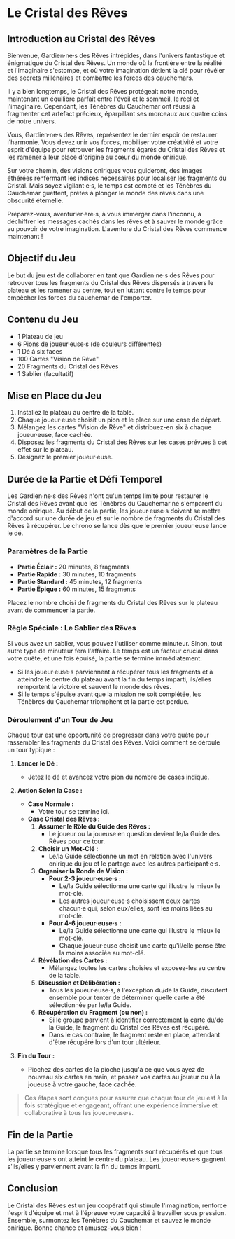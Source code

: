 # Le Cristal des Rêves

## Introduction au Cristal des Rêves

Bienvenue, Gardien·ne·s des Rêves intrépides, dans l'univers fantastique et énigmatique du Cristal des Rêves. Un monde où la frontière entre la réalité et l'imaginaire s'estompe, et où votre imagination détient la clé pour révéler des secrets millénaires et combattre les forces des cauchemars.

Il y a bien longtemps, le Cristal des Rêves protégeait notre monde, maintenant un équilibre parfait entre l'éveil et le sommeil, le réel et l'imaginaire. Cependant, les Ténèbres du Cauchemar ont réussi à fragmenter cet artefact précieux, éparpillant ses morceaux aux quatre coins de notre univers.

Vous, Gardien·ne·s des Rêves, représentez le dernier espoir de restaurer l'harmonie. Vous devez unir vos forces, mobiliser votre créativité et votre esprit d'équipe pour retrouver les fragments égarés du Cristal des Rêves et les ramener à leur place d'origine au cœur du monde onirique.

Sur votre chemin, des visions oniriques vous guideront, des images éthérées renfermant les indices nécessaires pour localiser les fragments du Cristal. Mais soyez vigilant·e·s, le temps est compté et les Ténèbres du Cauchemar guettent, prêtes à plonger le monde des rêves dans une obscurité éternelle.

Préparez-vous, aventurier·ère·s, à vous immerger dans l'inconnu, à déchiffrer les messages cachés dans les rêves et à sauver le monde grâce au pouvoir de votre imagination. L'aventure du Cristal des Rêves commence maintenant !

## Objectif du Jeu

Le but du jeu est de collaborer en tant que Gardien·ne·s des Rêves pour retrouver tous les fragments du Cristal des Rêves dispersés à travers le plateau et les ramener au centre, tout en luttant contre le temps pour empêcher les forces du cauchemar de l'emporter.

## Contenu du Jeu

- 1 Plateau de jeu
- 6 Pions de joueur·euse·s (de couleurs différentes)
- 1 Dé à six faces
- 100 Cartes "Vision de Rêve"
- 20 Fragments du Cristal des Rêves
- 1 Sablier (facultatif)

## Mise en Place du Jeu

1. Installez le plateau au centre de la table.
2. Chaque joueur·euse choisit un pion et le place sur une case de départ.
3. Mélangez les cartes "Vision de Rêve" et distribuez-en six à chaque joueur·euse, face cachée.
4. Disposez les fragments du Cristal des Rêves sur les cases prévues à cet effet sur le plateau.
5. Désignez le premier joueur·euse.

## Durée de la Partie et Défi Temporel

Les Gardien·ne·s des Rêves n'ont qu'un temps limité pour restaurer le Cristal des Rêves avant que les Ténèbres du Cauchemar ne s'emparent du monde onirique. Au début de la partie, les joueur·euse·s doivent se mettre d'accord sur une durée de jeu et sur le nombre de fragments du Cristal des Rêves à récupérer. Le chrono se lance dès que le premier joueur·euse lance le dé.

### Paramètres de la Partie

- **Partie Éclair :** 20 minutes, 8 fragments
- **Partie Rapide :** 30 minutes, 10 fragments
- **Partie Standard :** 45 minutes, 12 fragments
- **Partie Épique :** 60 minutes, 15 fragments

Placez le nombre choisi de fragments du Cristal des Rêves sur le plateau avant de commencer la partie.

### Règle Spéciale : Le Sablier des Rêves

Si vous avez un sablier, vous pouvez l'utiliser comme minuteur. Sinon, tout autre type de minuteur fera l'affaire. Le temps est un facteur crucial dans votre quête, et une fois épuisé, la partie se termine immédiatement.

- Si les joueur·euse·s parviennent à récupérer tous les fragments et à atteindre le centre du plateau avant la fin du temps imparti, ils/elles remportent la victoire et sauvent le monde des rêves.
- Si le temps s'épuise avant que la mission ne soit complétée, les Ténèbres du Cauchemar triomphent et la partie est perdue.

### Déroulement d'un Tour de Jeu

Chaque tour est une opportunité de progresser dans votre quête pour rassembler les fragments du Cristal des Rêves. Voici comment se déroule un tour typique :

1. **Lancer le Dé :** 
   - Jetez le dé et avancez votre pion du nombre de cases indiqué.

2. **Action Selon la Case :**
   - **Case Normale :**
     - Votre tour se termine ici.
   - **Case Cristal des Rêves :**
     1. **Assumer le Rôle du Guide des Rêves :**
        - Le joueur ou la joueuse en question devient le/la Guide des Rêves pour ce tour.
     2. **Choisir un Mot-Clé :**
        - Le/la Guide sélectionne un mot en relation avec l'univers onirique du jeu et le partage avec les autres participant·e·s.
     3. **Organiser la Ronde de Vision :**
        - **Pour 2-3 joueur·euse·s :** 
          - Le/la Guide sélectionne une carte qui illustre le mieux le mot-clé.
          - Les autres joueur·euse·s choisissent deux cartes chacun·e qui, selon eux/elles, sont les moins liées au mot-clé.
        - **Pour 4-6 joueur·euse·s :**
          - Le/la Guide sélectionne une carte qui illustre le mieux le mot-clé. 
          - Chaque joueur·euse choisit une carte qu'il/elle pense être la moins associée au mot-clé.
     4. **Révélation des Cartes :**
        - Mélangez toutes les cartes choisies et exposez-les au centre de la table.
     5. **Discussion et Délibération :**
        - Tous les joueur·euse·s, à l'exception du/de la Guide, discutent ensemble pour tenter de déterminer quelle carte a été sélectionnée par le/la Guide.
     6. **Récupération du Fragment (ou non) :**
        - Si le groupe parvient à identifier correctement la carte du/de la Guide, le fragment du Cristal des Rêves est récupéré.
        - Dans le cas contraire, le fragment reste en place, attendant d'être récupéré lors d'un tour ultérieur.

3. **Fin du Tour :**
   - Piochez des cartes de la pioche jusqu'à ce que vous ayez de nouveau six cartes en main, et passez vos cartes au joueur ou à la joueuse à votre gauche, face cachée.

> Ces étapes sont conçues pour assurer que chaque tour de jeu est à la fois stratégique et engageant, offrant une expérience immersive et collaborative à tous les joueur·euse·s.

## Fin de la Partie

La partie se termine lorsque tous les fragments sont récupérés et que tous les joueur·euse·s ont atteint le centre du plateau. Les joueur·euse·s gagnent s'ils/elles y parviennent avant la fin du temps imparti.

## Conclusion

Le Cristal des Rêves est un jeu coopératif qui stimule l'imagination, renforce l'esprit d'équipe et met à l'épreuve votre capacité à travailler sous pression. Ensemble, surmontez les Ténèbres du Cauchemar et sauvez le monde onirique. Bonne chance et amusez-vous bien !

